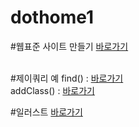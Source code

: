 # dothome1

#웹표준 사이트 만들기
<a href="https://park-sanghyun.github.io/dothome1/webstandard/index.html">바로가기</a>


<br>
#제이쿼리 예
find() : <a href="https://park-sanghyun.github.io/dothome1/jquery/jquery04_find2.html">바로가기</a>
<br>
addClass() : <a href="https://park-sanghyun.github.io/dothome1/jquery/jquery06_addClass2.html">바로가기</a>


#일러스트 
<a href="https://park-sanghyun.github.io/dothome1/jquery/jquery04_find2.html">바로가기</a>
